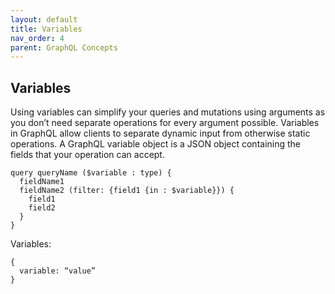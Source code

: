 ```yaml
---
layout: default
title: Variables
nav_order: 4
parent: GraphQL Concepts
---
```


## Variables

Using variables can simplify your queries and mutations using arguments as you don’t need separate operations for every argument possible. Variables in GraphQL allow clients to separate dynamic input from otherwise static operations. A GraphQL variable object is a JSON object containing the fields that your operation can accept. 

```
query queryName ($variable : type) {
  fieldName1
  fieldName2 (filter: {field1 {in : $variable}}) {
    field1
    field2
  }
}
```

Variables:
```
{
  variable: “value”
}
```

